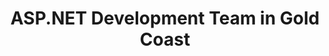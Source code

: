---
title: ASP.NET Development Team in Gold Coast
permalink: /landings/asp-net-developer-gold-coast
technology: ASP.NET
location: Gold Coast
---